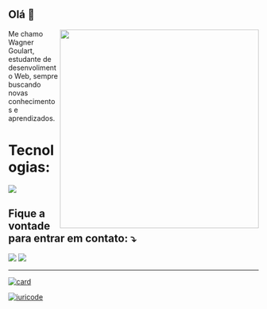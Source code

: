 ## Olá 👋

<img src="https://raw.githubusercontent.com/MicaelliMedeiros/micaellimedeiros/master/image/computer-illustration.png" min-width="400px" max-width="400px" width="400px" align="right">

<p align="left"> 
 Me chamo Wagner Goulart, estudante de desenvolimento Web, sempre buscando novas conhecimentos e aprendizados.
</p>

<p align="left">
 <h1>Tecnologias: </h1>
    <a href="https://skillicons.dev">
     <img src="https://skillicons.dev/icons?i=git,html,css,javascript,react,angular,nodejs" />
  </a>
</p>

<p align="left">
  <h2>Fique a vontade para entrar em contato: ⤵️</h2>
</p>

<p align="left">
  <a href="wagnergoulart.itj@gmail.com" alt="Gmail" target="_blank">
  <img src="https://img.shields.io/badge/-Gmail-FF0000?style=flat-square&labelColor=FF0000&logo=gmail&logoColor=white&link=wagnergoulart.itj@gmail.com" /></a>

  <a href="https://www.linkedin.com/in/wagner-goulart" alt="LinkedIn" target="_blank">
  <img src="https://img.shields.io/badge/-Linkedin-0e76a8?style=flat-square&logo=Linkedin&logoColor=white&link=https://www.linkedin.com/in/wagner-goulart" /></a>
</p>
<hr>

[![card](https://github-readme-stats.vercel.app/api?username=Wagner-Goulart&theme=tokyonight&show_icons=true&hide_title=true)](https://github.com/anuraghazra/github-readme-stats)

[![iuricode](https://github-readme-stats.vercel.app/api/top-langs/?username=Wagner-Goulart&layout=donut&theme=tokyonight&hide_title=true)](https://github.com/anuraghazra/github-readme-stats)
